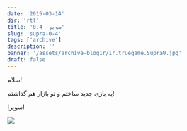 ```yaml
---
date: '2015-03-14'
dir: 'rtl'
title: 'سوپرا 0.4'
slug: 'supra-0-4'
tags: ['archive']
description: ''
banner: '/assets/archive-blogir/ir.truegame.Supra0.jpg'
draft: false
---
```


سلام!

یه بازی جدید ساختم و تو بازار هم گذاشتم!

سوپرا!

[![](http://s.cafebazaar.ir/2/images/badge-l.png)](https://cafebazaar.ir/d/s/ir.truegame.Supra/)
